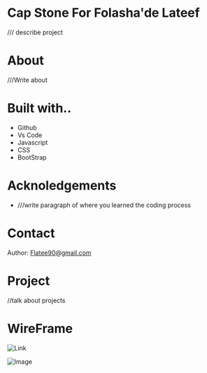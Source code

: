# Cap Stone For Folasha'de Lateef
/// describe project
# About
///Write about
# Built with..
* Github
* Vs Code
* Javascript
* CSS
* BootStrap
# Acknoledgements
* ///write paragraph of where you learned the coding process
# Contact
Author: Flatee90@gmail.com
# Project
//talk about projects
# WireFrame
![Link](https://www.canva.com/design/DAGKabETNaU/DzjurT5BOIWmWwYmjfMnXA/edit?utm_content=DAGKabETNaU&utm_campaign=designshare&utm_medium=link2&utm_source=sharebutton)

![Image]()


